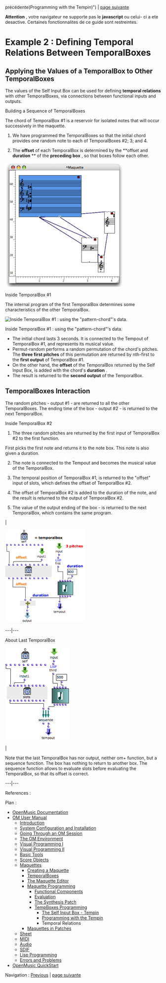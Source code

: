précédente\(Programming with the Tempin\)") | [page
suivante](Maquettes%20in%20Patches "Next\(Maquettes in
Patches\)")

 **Attention** , votre navigateur ne supporte pas le **javascript** ou celui-
ci a ete desactive. Certaines fonctionnalites de ce guide sont restreintes.

# Example 2 : Defining Temporal Relations Between TemporalBoxes

## Applying the Values of a TemporalBox to Other TemporalBoxes

The values of the Self Input Box can be used for defining  **temporal
relations** with other TemporalBoxes, via connections between functional
inputs and outputs.

Building a Sequence of TemporalBoxes

The chord of TemporalBox #1 is a reservoir for isolated notes that will occur
successively in the maquette.

  1. We have programmed the TemporalBoxes so that the initial chord provides one random note to each of TemporalBoxes #2; 3; and 4. 

  2. The  **offset** of each TemporalBox is determined by the  **offset and **duration** ** of the  **preceding box** , so that boxes follow each other.

![](../res/maqsendout.png)

Inside TemporalBox #1

The internal program of the first TemporalBox determines some characteristics
of the other TemporalBox.

![Inside TemporalBox #1 : using the "pattern-chord"'s
data.](../res/chordsendout.png)

Inside TemporalBox #1 : using the "pattern-chord"'s data.

  * The initial chord lasts 3 seconds. It is connected to the Tempout of TemporalBox #1, and represents its musical value. 
  * Permut-random performs a random permutation of the chord's pitches. The  **three first pitches** of this permutation are returned by nth-first to the  **first output** of TemporalBox #1.
  * On the other hand, the  **offset** of the TemporalBox returned by the Self Input Box, is added with the chord's  **duration** . 
  * The result is returned to the  **second output** of the TemporalBox.

## TemporalBoxes Interaction

The random pitches - output #1 - are returned to all the other TemporalBoxes.
The ending time of the box - output #2 - is returned to the next TemporalBox.

Inside TemporalBox #2

  1. The three random pitches are returned by the first input of TemporalBox #2 to the first function. 

First picks the first note and returns it to the note box. This note is also
given a duration.

  2. The note is connected to the Tempout and becomes the musical value of the TemporalBox.

  3. The temporal position of TemporalBox #1, is returned to the "offset" input of slots, which defines the offset of TemporalBox #2. 

  4. The offset of TemporalBox #2 is added to the duration of the note, and the result is returned to the output of TemporalBox #2.

  5. The value of the output ending of the box - is returned to the next TemporalBox, which contains the same program. 

|

[![](../res/maqsendout2_1.png)](../res/maqsendout2.png "Cliquez pour
agrandir")  
  
---|---  
  
About Last TemporalBox

![](../res/maqsendout1.png)

|

Note that the last TemporalBox has nor output, neither om+ function, but a
sequence function. The box has nothing to return to another box. The sequence
function allows to evaluate slots before evaluating the TemporalBox, so that
its offset is correct.  
  
---|---  
  
References :

Plan :

  * [OpenMusic Documentation](OM-Documentation)
  * [OM User Manual](OM-User-Manual)
    * [Introduction](00-Sommaire)
    * [System Configuration and Installation](Installation)
    * [Going Through an OM Session](Goingthrough)
    * [The OM Environment](Environment)
    * [Visual Programming I](BasicVisualProgramming)
    * [Visual Programming II](AdvancedVisualProgramming)
    * [Basic Tools](BasicObjects)
    * [Score Objects](ScoreObjects)
    * [Maquettes](Maquettes)
      * [Creating a Maquette](Maquette)
      * [TemporalBoxes](TemporalBoxes)
      * [The Maquette Editor](Editor)
      * [Maquette Programming](Programming%20Maquette)
        * [Functional Components](InputsOutputs)
        * [Evaluation](MaquetteEvaluation)
        * [The Synthesis Patch](Synthpatchprog)
        * [TempBoxes Programming](TempProgramming)
          * [The Self Input Box - Tempin](SelfInputBox)
          * [Programming with the Tempin](Examplestempbox)
          * Temporal Relations
      * [Maquettes in Patches](Maquettes%20in%20Patches)
    * [Sheet](Sheet)
    * [MIDI](MIDI)
    * [Audio](Audio)
    * [SDIF](SDIF)
    * [Lisp Programming](Lisp)
    * [Errors and Problems](errors)
  * [OpenMusic QuickStart](QuickStart-Chapters)

Navigation : [Previous](Examplestempbox "page
précédente\(Programming with the Tempin\)") | [page
suivante](Maquettes%20in%20Patches "Next\(Maquettes in
Patches\)")

